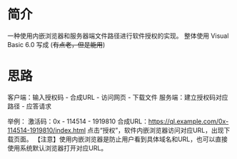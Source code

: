 # 简介

一种使用内嵌浏览器和服务器端文件路径进行软件授权的实现。
整体使用 Visual Basic 6.0 写成 (~~有点老，但是能用~~)

# 思路

客户端：输入授权码 - 合成URL - 访问网页 - 下载文件
服务端：建立授权码对应路径 - 应答请求

举例：
激活码：0x - 114514 - 1919810
合成URL：https://ql.example.com/0x-114514-1919810/index.html
点击“授权”，软件内嵌浏览器访问对应URL，出现下载页面。
【注意】使用内嵌浏览器是防止用户看到具体域名和URL，也可以直接使用系统默认浏览器打开对应URL。
